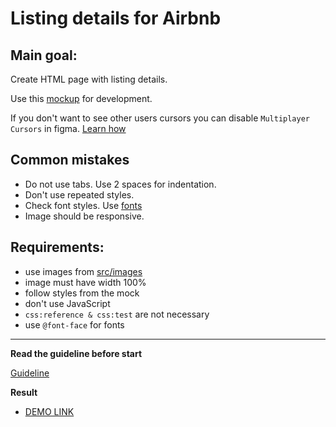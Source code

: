 # Listing details for Airbnb

## Main goal:
Create HTML page with listing details. 

Use this [mockup](https://www.figma.com/file/MUTaFua1Aaf2kAmfwLUPnswr/AirBnB%3A-Listing-details?node-id=0%3A1) 
for development.

If you don't want to see other users cursors you can disable `Multiplayer 
Cursors` in figma. [Learn how](https://mate-academy.github.io/layout_task-guideline/figma.html#multiplayer-cursors)

## Common mistakes
* Do not use tabs. Use 2 spaces for indentation.
* Don't use repeated styles.
* Check font styles. Use [fonts](https://github.com/potyt/fonts/tree/master/macfonts/Avenir)
* Image should be responsive.

## Requirements:
* use images from [src/images](src/images)
* image must have width 100%
* follow styles from the mock
* don't use JavaScript
* `css:reference & css:test` are not necessary
* use `@font-face` for fonts

---
**Read the guideline before start**

[Guideline](https://github.com/mate-academy/layout_task-guideline/blob/master/README.md)

**Result**

- [DEMO LINK](https://vladgritsenko.github.io/layout_listing-details-airbnb/)